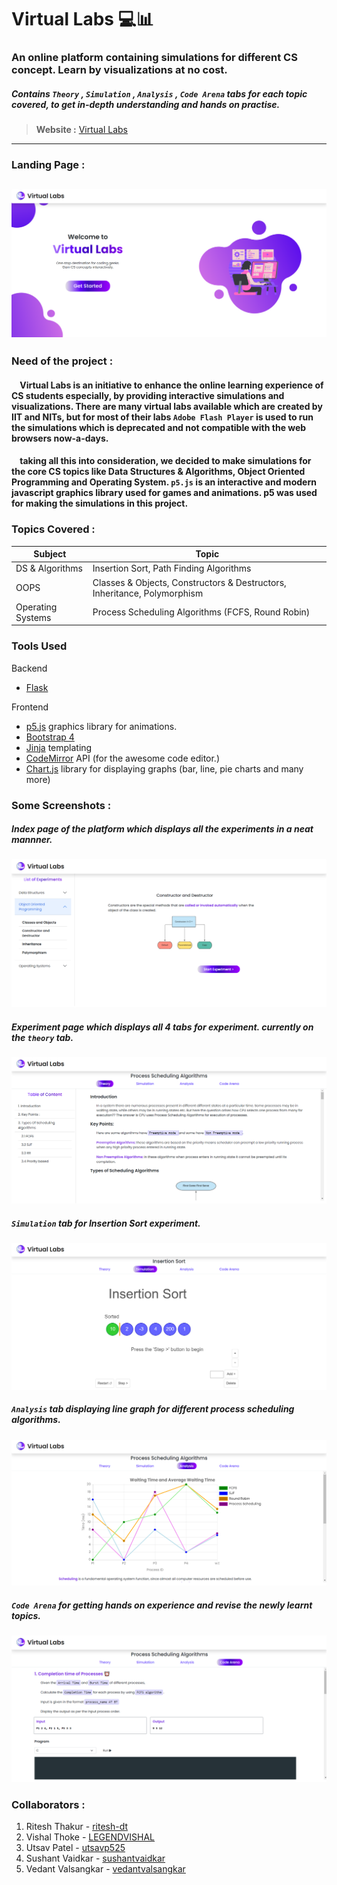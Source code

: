 # **Virtual Labs** 💻📊
### An online platform containing simulations for different CS concept. Learn by visualizations at no cost.
##### Contains `Theory` , `Simulation` , `Analysis` , `Code Arena` tabs for each topic covered, to get in-depth understanding and hands on practise.
> **Website :** [Virtual Labs](https://virtual-labs.onrender.com/ "Virtual Labs India")
---
### Landing Page :
![ss1](https://github.com/LEGENDVISHAL/images/blob/main/virtual-labs/ss1.png)
---
### Need of the project :
#### &nbsp;&nbsp;&nbsp;&nbsp;Virtual Labs is an initiative to enhance the online learning experience of CS students especially, by providing interactive **simulations** and **visualizations**. There are many virtual labs available which are created by IIT and NITs, but for most of their labs `Adobe Flash Player` is used to run the simulations which is deprecated and not compatible with the web browsers now-a-days.
#### &nbsp;&nbsp;&nbsp;&nbsp;taking all this into consideration, we decided to make simulations for the core CS topics like **Data Structures & Algorithms, Object Oriented Programming and Operating System.** `p5.js` is an interactive and modern javascript graphics library used for games and animations. p5 was used for making the simulations in this project.

### Topics Covered :
| Subject           | Topic                                                                    |
|-------------------|--------------------------------------------------------------------------|
| DS & Algorithms   | Insertion Sort, Path Finding Algorithms                                  |
| OOPS              | Classes & Objects, Constructors & Destructors, Inheritance, Polymorphism |
| Operating Systems | Process Scheduling Algorithms (FCFS, Round Robin)                        |

### Tools Used
Backend
- [Flask]

Frontend
- [p5.js] graphics library for animations.
- [Bootstrap 4]
- [Jinja] templating
- [CodeMirror] API (for the awesome code editor.)
- [Chart.js] library for displaying graphs (bar, line, pie charts and many more)

### Some Screenshots :
##### _**Index page** of the platform which displays all the experiments in a neat mannner._
![index page](https://github.com/LEGENDVISHAL/images/blob/main/virtual-labs/ss2.png)
##### _**Experiment page** which displays all 4 tabs for experiment. currently on the `theory` tab._
![experiment page](https://github.com/LEGENDVISHAL/images/blob/main/virtual-labs/ss3.png)
##### _`Simulation` tab for Insertion Sort experiment._
![simulation](https://github.com/LEGENDVISHAL/images/blob/main/virtual-labs/ss6.png)
##### _`Analysis` tab displaying line graph for different process scheduling algorithms._
![analysis](https://github.com/LEGENDVISHAL/images/blob/main/virtual-labs/ss4.png)
##### _`Code Arena` for getting hands on experience and revise the newly learnt topics._
![code arena](https://github.com/LEGENDVISHAL/images/blob/main/virtual-labs/ss5.png)

### Collaborators :
1. Ritesh Thakur -     [ritesh-dt](https://github.com/ritesh-dt)
2. Vishal Thoke -      [LEGENDVISHAL](https://github.com/LEGENDVISHAL)
3. Utsav Patel -       [utsavp525](https://github.com/utsavp525)
4. Sushant Vaidkar -   [sushantvaidkar](https://github.com/sushantvaidkar)
5. Vedant Valsangkar - [vedantvalsangkar](https://github.com/vedantvalsangkar)
 





[//]:
Links
[Flask]: <https://flask.palletsprojects.com/en/1.1.x/>

[Bootstrap 4]: <https://getbootstrap.com/>
[Jinja]: <https://jinja.palletsprojects.com/en/2.11.x/>
[CodeMirror]: <https://codemirror.net/>
[p5.js]: <https://p5js.org/>
[Chart.js]: <https://www.chartjs.org/>



